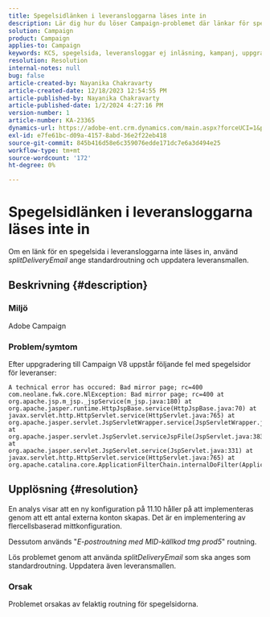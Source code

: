 ```yaml
---
title: Spegelsidlänken i leveransloggarna läses inte in
description: Lär dig hur du löser Campaign-problemet där länkar för spegelsidor i leveransloggar inte läses in.
solution: Campaign
product: Campaign
applies-to: Campaign
keywords: KCS, spegelsida, leveransloggar ej inläsning, kampanj, uppgradering till kampanj V8
resolution: Resolution
internal-notes: null
bug: false
article-created-by: Nayanika Chakravarty
article-created-date: 12/18/2023 12:54:55 PM
article-published-by: Nayanika Chakravarty
article-published-date: 1/2/2024 4:27:16 PM
version-number: 1
article-number: KA-23365
dynamics-url: https://adobe-ent.crm.dynamics.com/main.aspx?forceUCI=1&pagetype=entityrecord&etn=knowledgearticle&id=bbc7339f-a49d-ee11-be37-6045bd006079
exl-id: e7fe61bc-d09a-4157-8abd-36e2f22eb418
source-git-commit: 845b416d58e6c359076edde171dc7e6a3d494e25
workflow-type: tm+mt
source-wordcount: '172'
ht-degree: 0%

---
```


# Spegelsidlänken i leveransloggarna läses inte in


Om en länk för en spegelsida i leveransloggarna inte läses in, använd *splitDeliveryEmail* ange standardroutning och uppdatera leveransmallen.

## Beskrivning {#description}


### Miljö

Adobe Campaign

### Problem/symtom

Efter uppgradering till Campaign V8 uppstår följande fel med spegelsidor för leveranser:


```
A technical error has occured: Bad mirror page; rc=400 
com.neolane.fwk.core.NlException: Bad mirror page; rc=400 at 
org.apache.jsp.m_jsp._jspService(m_jsp.java:180) at 
org.apache.jasper.runtime.HttpJspBase.service(HttpJspBase.java:70) at 
javax.servlet.http.HttpServlet.service(HttpServlet.java:765) at 
org.apache.jasper.servlet.JspServletWrapper.service(JspServletWrapper.java:465) at 
org.apache.jasper.servlet.JspServlet.serviceJspFile(JspServlet.java:383) at 
org.apache.jasper.servlet.JspServlet.service(JspServlet.java:331) at 
javax.servlet.http.HttpServlet.service(HttpServlet.java:765) at 
org.apache.catalina.core.ApplicationFilterChain.internalDoFilter(ApplicationFilterChain.java:231)
```



## Upplösning {#resolution}


En analys visar att en ny konfiguration på 11.10 håller på att implementeras genom att ett antal externa konton skapas. Det är en implementering av flercellsbaserad mittkonfiguration.

Dessutom används &quot;*E-postroutning med MID-källkod tmg prod5*&quot; routning.

Lös problemet genom att använda *splitDeliveryEmail* som ska anges som standardroutning. Uppdatera även leveransmallen.

### Orsak

Problemet orsakas av felaktig routning för spegelsidorna.
